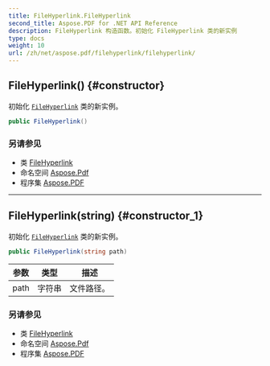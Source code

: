 ```yaml
---
title: FileHyperlink.FileHyperlink
second_title: Aspose.PDF for .NET API Reference
description: FileHyperlink 构造函数。初始化 FileHyperlink 类的新实例
type: docs
weight: 10
url: /zh/net/aspose.pdf/filehyperlink/filehyperlink/
---
```

## FileHyperlink() {#constructor}

初始化 [`FileHyperlink`](../) 类的新实例。

```csharp
public FileHyperlink()
```

### 另请参见

* 类 [FileHyperlink](../)
* 命名空间 [Aspose.Pdf](../../../aspose.pdf/)
* 程序集 [Aspose.PDF](../../../)

---

## FileHyperlink(string) {#constructor_1}

初始化 [`FileHyperlink`](../) 类的新实例。

```csharp
public FileHyperlink(string path)
```

| 参数 | 类型 | 描述 |
| --- | --- | --- |
| path | 字符串 | 文件路径。 |

### 另请参见

* 类 [FileHyperlink](../)
* 命名空间 [Aspose.Pdf](../../../aspose.pdf/)
* 程序集 [Aspose.PDF](../../../)